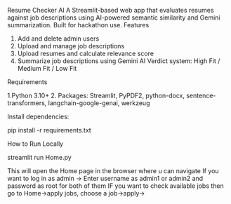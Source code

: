 Resume Checker AI
A Streamlit-based web app that evaluates resumes against job descriptions using AI-powered semantic similarity and Gemini summarization. Built for hackathon use.
Features
1. Add and delete admin users
2. Upload and manage job descriptions
3. Upload resumes and calculate relevance score
4. Summarize job descriptions using Gemini AI
Verdict system: High Fit / Medium Fit / Low Fit

Requirements

1.Python 3.10+
2. Packages: Streamlit, PyPDF2, python-docx, sentence-transformers, langchain-google-genai, werkzeug

Install dependencies:

pip install -r requirements.txt

How to Run Locally

streamlit run Home.py

This will open the Home page in the browser where u can navigate 
If you want to log in as admin -> Enter username as admin1 or admin2 and password as root for both of them 
IF you want to check available jobs then go to Home->apply jobs, choose a job->apply->
